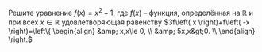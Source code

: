 Решите уравнение $f\left( x \right)={{x}^{2}}-1$, где $f(x)$ – функция, определённая на $\mathbb{R}$ и при всех $x\in \mathbb{R}$ удовлетворяющая равенству $3f\left( x \right)+f\left( -x \right)=\left\{ \begin{align}   &amp; x,x\le 0, \\   &amp; 5x,x&gt;0. \\ \end{align} \right.$